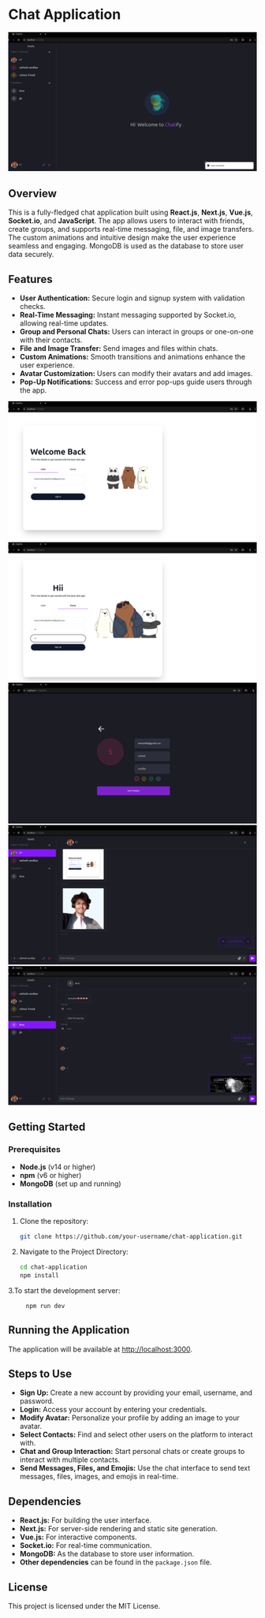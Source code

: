 # Chat Application

![Chat Application](readmeimages/mainpage.png)

## Overview

This is a fully-fledged chat application built using **React.js**, **Next.js**, **Vue.js**, **Socket.io**, and **JavaScript**. The app allows users to interact with friends, create groups, and supports real-time messaging, file, and image transfers. The custom animations and intuitive design make the user experience seamless and engaging. MongoDB is used as the database to store user data securely.

## Features

- **User Authentication:** Secure login and signup system with validation checks.
- **Real-Time Messaging:** Instant messaging supported by Socket.io, allowing real-time updates.
- **Group and Personal Chats:** Users can interact in groups or one-on-one with their contacts.
- **File and Image Transfer:** Send images and files within chats.
- **Custom Animations:** Smooth transitions and animations enhance the user experience.
- **Avatar Customization:** Users can modify their avatars and add images.
- **Pop-Up Notifications:** Success and error pop-ups guide users through the app.

![Login ](readmeimages/login.png)
![Signup](readmeimages/signup.png)
![Signup](readmeimages/avatar.png)
![Messaging Interface](readmeimages/personalchat.png)
![Group Interactions](readmeimages/groupchat.png)

## Getting Started

### Prerequisites

- **Node.js** (v14 or higher)
- **npm** (v6 or higher)
- **MongoDB** (set up and running)

### Installation

1. Clone the repository:

   ```bash
   git clone https://github.com/your-username/chat-application.git
2. Navigate to the Project Directory:

   ```bash
   cd chat-application
   npm install


3.To start the development server:

    
         npm run dev


## Running the Application

The application will be available at [http://localhost:3000](http://localhost:3000).

## Steps to Use

- **Sign Up:** Create a new account by providing your email, username, and password.
- **Login:** Access your account by entering your credentials.
- **Modify Avatar:** Personalize your profile by adding an image to your avatar.
- **Select Contacts:** Find and select other users on the platform to interact with.
- **Chat and Group Interaction:** Start personal chats or create groups to interact with multiple contacts.
- **Send Messages, Files, and Emojis:** Use the chat interface to send text messages, files, images, and emojis in real-time.

## Dependencies

- **React.js:** For building the user interface.
- **Next.js:** For server-side rendering and static site generation.
- **Vue.js:** For interactive components.
- **Socket.io:** For real-time communication.
- **MongoDB:** As the database to store user information.
- **Other dependencies** can be found in the `package.json` file.

## License

This project is licensed under the MIT License.

